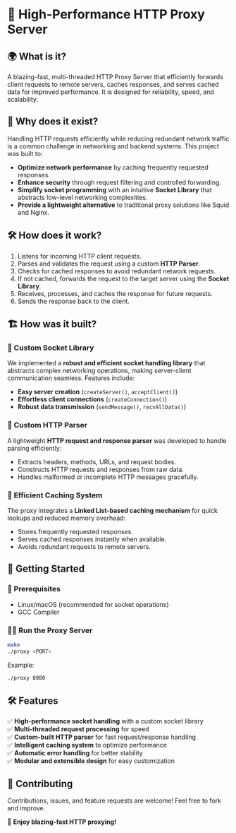 # 🚀 High-Performance HTTP Proxy Server

## 🌍 What is it?
A blazing-fast, multi-threaded HTTP Proxy Server that efficiently forwards client requests to remote servers, caches responses, and serves cached data for improved performance. It is designed for reliability, speed, and scalability.

## 🤔 Why does it exist?
Handling HTTP requests efficiently while reducing redundant network traffic is a common challenge in networking and backend systems. This project was built to:
- **Optimize network performance** by caching frequently requested responses.
- **Enhance security** through request filtering and controlled forwarding.
- **Simplify socket programming** with an intuitive **Socket Library** that abstracts low-level networking complexities.
- **Provide a lightweight alternative** to traditional proxy solutions like Squid and Nginx.

## 🛠 How does it work?
1. Listens for incoming HTTP client requests.
2. Parses and validates the request using a custom **HTTP Parser**.
3. Checks for cached responses to avoid redundant network requests.
4. If not cached, forwards the request to the target server using the **Socket Library**.
5. Receives, processes, and caches the response for future requests.
6. Sends the response back to the client.

## 🏗 How was it built?
### 🔹 Custom **Socket Library**
We implemented a **robust and efficient socket handling library** that abstracts complex networking operations, making server-client communication seamless. Features include:
- **Easy server creation** (`createServer()`, `acceptClient()`)
- **Effortless client connections** (`createConnection()`)
- **Robust data transmission** (`sendMessage()`, `recvAllData()`)

### 🔹 Custom **HTTP Parser**
A lightweight **HTTP request and response parser** was developed to handle parsing efficiently:
- Extracts headers, methods, URLs, and request bodies.
- Constructs HTTP requests and responses from raw data.
- Handles malformed or incomplete HTTP messages gracefully.

### 🔹 Efficient **Caching System**
The proxy integrates a **Linked List-based caching mechanism** for quick lookups and reduced memory overhead:
- Stores frequently requested responses.
- Serves cached responses instantly when available.
- Avoids redundant requests to remote servers.

## 🚀 Getting Started
### 📌 Prerequisites
- Linux/macOS (recommended for socket operations)
- GCC Compiler

### 🏃‍♂️ Run the Proxy Server
```sh
make
./proxy <PORT>
```
Example:
```sh
./proxy 8080
```

## 🛠 Features
✅ **High-performance socket handling** with a custom socket library  
✅ **Multi-threaded request processing** for speed  
✅ **Custom-built HTTP parser** for fast request/response handling  
✅ **Intelligent caching system** to optimize performance  
✅ **Automatic error handling** for better stability  
✅ **Modular and extensible design** for easy customization  

## 🤝 Contributing
Contributions, issues, and feature requests are welcome! Feel free to fork and improve.


🚀 **Enjoy blazing-fast HTTP proxying!**

